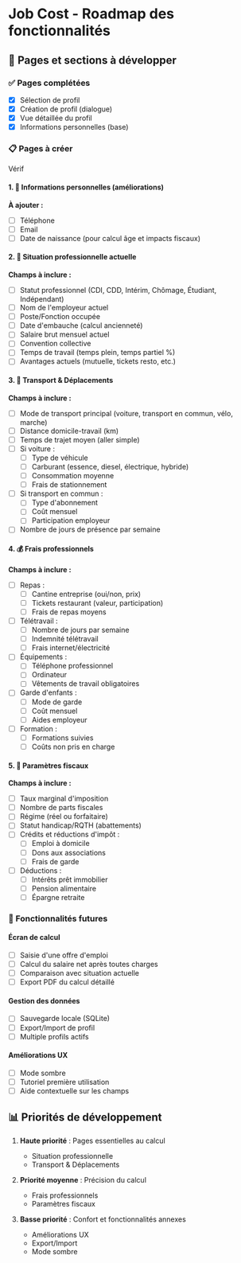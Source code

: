 # Job Cost - Roadmap des fonctionnalités

## 📱 Pages et sections à développer

### ✅ Pages complétées
- [x] Sélection de profil
- [x] Création de profil (dialogue)
- [x] Vue détaillée du profil
- [x] Informations personnelles (base)

### 📋 Pages à créer
Vérif
#### 1. 👤 Informations personnelles (améliorations)
**À ajouter :**
- [ ] Téléphone
- [ ] Email
- [ ] Date de naissance (pour calcul âge et impacts fiscaux)

#### 2. 💼 Situation professionnelle actuelle
**Champs à inclure :**
- [ ] Statut professionnel (CDI, CDD, Intérim, Chômage, Étudiant, Indépendant)
- [ ] Nom de l'employeur actuel
- [ ] Poste/Fonction occupée
- [ ] Date d'embauche (calcul ancienneté)
- [ ] Salaire brut mensuel actuel
- [ ] Convention collective
- [ ] Temps de travail (temps plein, temps partiel %)
- [ ] Avantages actuels (mutuelle, tickets resto, etc.)

#### 3. 🚗 Transport & Déplacements
**Champs à inclure :**
- [ ] Mode de transport principal (voiture, transport en commun, vélo, marche)
- [ ] Distance domicile-travail (km)
- [ ] Temps de trajet moyen (aller simple)
- [ ] Si voiture :
  - [ ] Type de véhicule
  - [ ] Carburant (essence, diesel, électrique, hybride)
  - [ ] Consommation moyenne
  - [ ] Frais de stationnement
- [ ] Si transport en commun :
  - [ ] Type d'abonnement
  - [ ] Coût mensuel
  - [ ] Participation employeur
- [ ] Nombre de jours de présence par semaine

#### 4. 💰 Frais professionnels
**Champs à inclure :**
- [ ] Repas :
  - [ ] Cantine entreprise (oui/non, prix)
  - [ ] Tickets restaurant (valeur, participation)
  - [ ] Frais de repas moyens
- [ ] Télétravail :
  - [ ] Nombre de jours par semaine
  - [ ] Indemnité télétravail
  - [ ] Frais internet/électricité
- [ ] Équipements :
  - [ ] Téléphone professionnel
  - [ ] Ordinateur
  - [ ] Vêtements de travail obligatoires
- [ ] Garde d'enfants :
  - [ ] Mode de garde
  - [ ] Coût mensuel
  - [ ] Aides employeur
- [ ] Formation :
  - [ ] Formations suivies
  - [ ] Coûts non pris en charge

#### 5. 🏦 Paramètres fiscaux
**Champs à inclure :**
- [ ] Taux marginal d'imposition
- [ ] Nombre de parts fiscales
- [ ] Régime (réel ou forfaitaire)
- [ ] Statut handicap/RQTH (abattements)
- [ ] Crédits et réductions d'impôt :
  - [ ] Emploi à domicile
  - [ ] Dons aux associations
  - [ ] Frais de garde
- [ ] Déductions :
  - [ ] Intérêts prêt immobilier
  - [ ] Pension alimentaire
  - [ ] Épargne retraite

### 🎯 Fonctionnalités futures

#### Écran de calcul
- [ ] Saisie d'une offre d'emploi
- [ ] Calcul du salaire net après toutes charges
- [ ] Comparaison avec situation actuelle
- [ ] Export PDF du calcul détaillé

#### Gestion des données
- [ ] Sauvegarde locale (SQLite)
- [ ] Export/Import de profil
- [ ] Multiple profils actifs

#### Améliorations UX
- [ ] Mode sombre
- [ ] Tutoriel première utilisation
- [ ] Aide contextuelle sur les champs

## 📊 Priorités de développement

1. **Haute priorité** : Pages essentielles au calcul
   - Situation professionnelle
   - Transport & Déplacements
   
2. **Priorité moyenne** : Précision du calcul
   - Frais professionnels
   - Paramètres fiscaux
   
3. **Basse priorité** : Confort et fonctionnalités annexes
   - Améliorations UX
   - Export/Import
   - Mode sombre